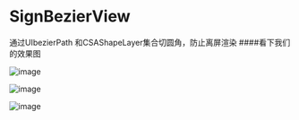 # SignBezierView
通过UIbezierPath 和CSAShapeLayer集合切圆角，防止离屏渲染
####看下我们的效果图

![image](https://github.com/niuxinhuai/SignBezierView/blob/master/1E12E86E-FB26-4CF5-93D0-152856BE00BF.png) 


![image](https://github.com/niuxinhuai/SignBezierView/blob/master/6CDF1F73-C988-40E4-930B-F389EAAF602F.png) 


![image](https://github.com/niuxinhuai/SignBezierView/blob/master/F1E7B1D5-DD55-4948-85A1-785D1AC7B65C.png) 
